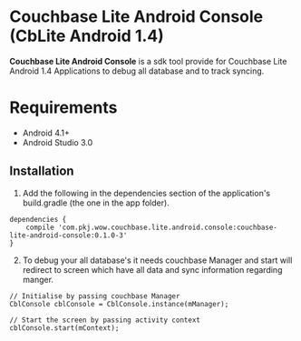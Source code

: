 # Couchbase Lite Android Console (CbLite Android 1.4)

**Couchbase Lite Android Console** is a sdk tool provide for Couchbase Lite Android 1.4 Applications to debug all database and to track syncing.

# Requirements

- Android 4.1+
- Android Studio 3.0

## Installation

1. Add the following in the dependencies section of the application's build.gradle (the one in the app folder).

```
dependencies {
    compile 'com.pkj.wow.couchbase.lite.android.console:couchbase-lite-android-console:0.1.0-3'
}
```

2. To debug your all database's it needs couchbase Manager and start will redirect to screen which have all data and sync information regarding manger.

```
// Initialise by passing couchbase Manager
CblConsole cblConsole = CblConsole.instance(mManager);

// Start the screen by passing activity context
cblConsole.start(mContext);
```
